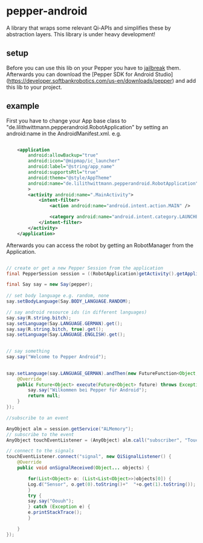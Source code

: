 # pepper-android
A library that wraps some relevant Qi-APIs and simplifies these by abstraction layers. This library is under heavy development!

## setup 
Before you can use this lib on your Pepper you have to [jailbreak](https://github.com/LilithWittmann/pepper-tablet-jailbreak) them. Afterwards you can download the [Pepper SDK for Android Studio] (https://developer.softbankrobotics.com/us-en/downloads/pepper) and add this lib to your project.

## example
First you have to change your App base class to "de.lilithwittmann.pepperandroid.RobotApplication" by setting an android:name in the AndroidManifest.xml. e.g.
```xml

    <application
        android:allowBackup="true"
        android:icon="@mipmap/ic_launcher"
        android:label="@string/app_name"
        android:supportsRtl="true"
        android:theme="@style/AppTheme"
        android:name="de.lilithwittmann.pepperandroid.RobotApplication"
        >
        <activity android:name=".MainActivity">
            <intent-filter>
                <action android:name="android.intent.action.MAIN" />

                <category android:name="android.intent.category.LAUNCHER" />
            </intent-filter>
        </activity>
    </application>

```

Afterwards you can access the robot by getting an RobotManager from the Application.

```java

// create or get a new Pepper Session from the application
final PepperSession session = ((RobotApplication)getActivity().getApplication()).getRobotManager().getSession();

final Say say = new Say(pepper);
       
// set body language e.g. random, none
say.setBodyLanguage(Say.BODY_LANGUAGE.RANDOM);

// say android resource ids (in different languages)
say.say(R.string.bitch);
say.setLanguage(Say.LANGUAGE.GERMAN).get();
say.say(R.string.bitch, true).get();
say.setLanguage(Say.LANGUAGE.ENGLISH).get();

 
// say something
say.say("Welcome to Pepper Android");
       

say.setLanguage(say.LANGUAGE_GERMAN).andThen(new FutureFunction<Object, Object>(){
	@Override
	public Future<Object> execute(Future<Object> future) throws Exception {
		say.say("Wilkommen bei Pepper für Android");
		return null;
	}
});

//subscribe to an event

AnyObject alm = session.getService("ALMemory");
// subscribe to the event
AnyObject touchEventListener = (AnyObject) alm.call("subscriber", "TouchChanged").get();

// connect to the signals
touchEventListener.connect("signal", new QiSignalListener() {
	@Override
	public void onSignalReceived(Object... objects) {

	    for(List<Object> o: (List<List<Object>>)objects[0]) {
		Log.d("Sensor", o.get(0).toString()+"  "+o.get(1).toString());
	    }
	    try {
		say.say("Oouuh");
	    } catch (Exception e) {
		e.printStackTrace();
	    }

	}
});

```

